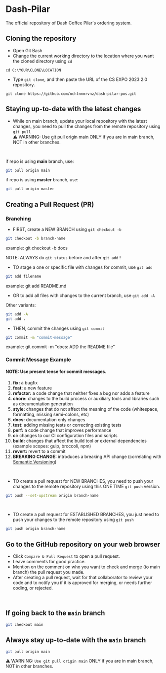 # Dash-Pilar
The official repository of Dash Coffee Pilar's ordering system.

## Cloning the repository
- Open Git Bash
- Change the current working directory to the location where you want the cloned directory using `cd`
```
cd C:\YOUR\CLONE\LOCATION
```
- Type `git clone`, and then paste the URL of the CS EXPO 2023 2.0 repository.
```
git clone https://github.com/nchlnnmrvnz/dash-pilar-pos.git
```

## Staying up-to-date with the latest changes
- While on main branch, update your local repository with the latest changes, you need to pull the changes from the remote repository using `git pull` <br>
⚠ WARNING: Use git pull origin main ONLY if you are in main branch, NOT in other branches.

<br>

if repo is using <b>main</b> branch, use:
```bash
git pull origin main
```

if repo is using <b>master</b> branch, use:
```bash
git pull origin master
```

## Creating a Pull Request (PR)
### Branching

- FIRST, create a NEW BRANCH using `git checkout -b`
```bash
git checkout -b branch-name
```
example: git checkout -b docs

NOTE: ALWAYS do `git status` before and after `git add` !

- TO stage a one or specific file with changes for commit, use `git add`
```bash
git add filename
```
example: git add README.md

- OR to add all files with changes to the current branch, use `git add -A`

Other variants:
```bash
git add -A 
git add .
```

- THEN, commit the changes using `git commit`
```bash
git commit -m "commit-message"
```

example: git commit -m "docs: ADD the README file"

### Commit Message Example
#### NOTE: Use present tense for commit messages.
1. **fix:** a bugfix
2. **feat:** a new feature
3. **refactor:** a code change that neither fixes a bug nor adds a feature
4. **chore:** changes to the build process or auxiliary tools and libraries such as documentation generation
5. **style:** changes that do not affect the meaning of the code (whitespace, formatting, missing semi-colons, etc)
6. **docs:** documentation only changes
7. **test:** adding missing tests or correcting existing tests
8. **perf:** a code change that improves performance
9. **ci:** changes to our CI configuration files and scripts
10. **build:** changes that affect the build tool or external dependencies (example scopes: gulp, broccoli, npm)
11. **revert:** revert to a commit
12. **BREAKING CHANGE:** introduces a breaking API change (correlating with [Semantic Versioning](https://semver.org/))

<br>

- TO create a pull request for NEW BRANCHES, you need to push your changes to the remote repository using this ONE TIME `git push` version.
```bash
git push --set-upstream origin branch-name
```
<br>

- TO create a pull request for ESTABLISHED BRANCHES, you just need to push your changes to the remote repository using `git push`
```bash
git push origin branch-name
```

## Go to the GitHub repository on your web browser
- Click `Compare & Pull Request` to open a pull request. 
- Leave comments for good practice.
- Mention on the comment on who you want to check and merge (to main branch) the pull request you made.
- After creating a pull request, wait for that collaborator to review your code and to notify you
if it is approved for merging, or needs further coding, or rejected.
<br>

## If going back to the ```main``` branch
```bash
git checkout main
```

## Always stay up-to-date with the ```main``` branch
```bash
git pull origin main
```
⚠ WARNING: ```Use git pull origin main```  ONLY if you are in main branch, NOT in other branches.
